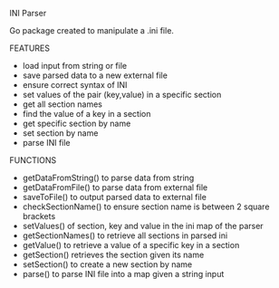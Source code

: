 INI Parser 

Go package created to manipulate a .ini file.


FEATURES 

- load input from string or file
- save parsed data to a new external file
- ensure correct syntax of INI
- set values of the pair (key,value) in a specific section
- get all section names
- find the value of a key in a section
- get specific section by name
- set section by name
- parse INI file


FUNCTIONS

- getDataFromString() to parse data from string
- getDataFromFile() to parse data from external file
- saveToFile() to output parsed data to external file
- checkSectionName() to ensure section name is between 2 square brackets
- setValues() of section, key and value in the ini map of the parser
- getSectionNames() to retrieve all sections in parsed ini
- getValue() to retrieve a value of a specific key in a section
- getSection() retrieves the section given its name
- setSection() to create a new section by name
- parse() to parse INI file into a map given a string input


